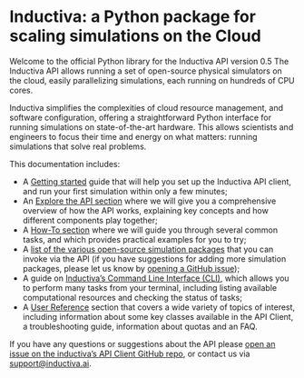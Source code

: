 # Inductiva: a Python package for scaling simulations on the Cloud

Welcome to the official Python library for the Inductiva API version 0.5 
The Inductiva API allows running a set of open-source physical
simulators on the cloud, easily parallelizing simulations, each running
on hundreds of CPU cores.

Inductiva simplifies the complexities of cloud resource management, and software
configuration, offering a straightforward Python interface for running simulations
on state-of-the-art hardware. This allows scientists and engineers to focus their
time and energy on what matters: running simulations that solve real problems.

This documentation includes:
- A [Getting started](get_started/installation.md) guide that will help you set up the Inductiva
API client, and run your first simulation within only a few minutes;
- An [Explore the API section](explore_api/how_it_works.md) where we will give
you a comprehensive overview of how the API works, explaining key concepts and how
different components play together;
- A [How-To section](how_to/run-parallel_simulations.md) where we will guide you through several common tasks, and which
provides practical examples for you to try;
- A [list of the various open-source simulation packages](simulators/overview.md) that you can invoke via the
API (if you have suggestions for adding more simulation packages, please let us know
by [opening a GitHub issue](https://github.com/inductiva/inductiva/issues));
- A guide on [Inductiva’s Command Line Interface (CLI)](cli/cli-overview.md), which
allows you to perform many tasks from your terminal, including listing available
computational resources and checking the status of tasks;
- A [User Reference](/api_reference/computational_resources/index.md) section 
that covers a wide variety of topics of interest, including information about
some key classes available in the API Client, a troubleshooting guide, information
about quotas and an FAQ.

If you have any questions or suggestions about the API please [open an issue on the inductiva’s API Client GitHub repo](https://github.com/inductiva/inductiva/issues), or contact us via [support@inductiva.ai](mailto:support@inductiva.ai).

